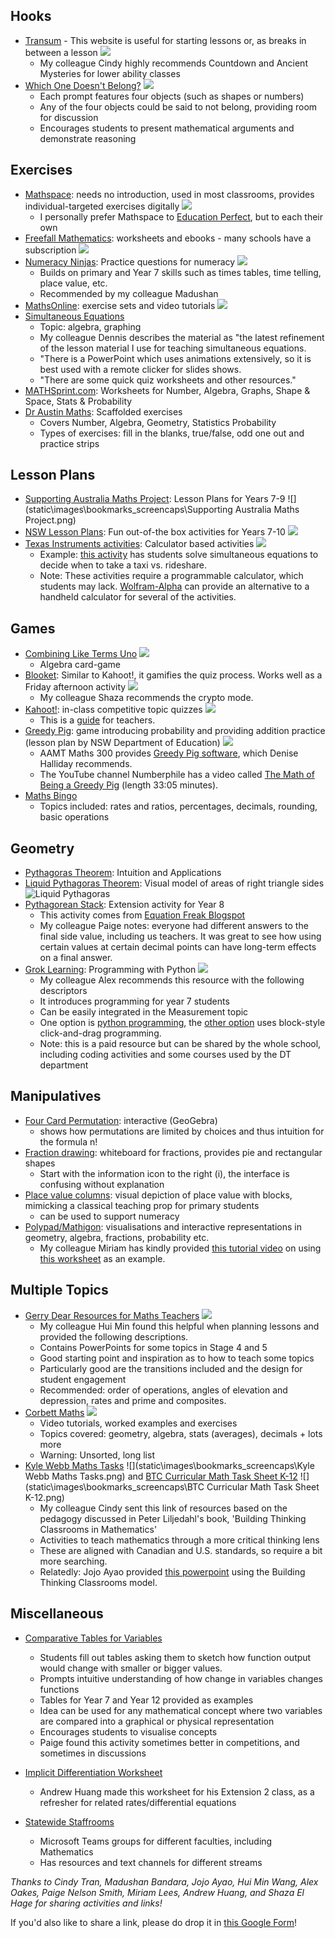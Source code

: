 ## Hooks
* [Transum](https://www.transum.org/Software/SW/Starter_of_the_day/index_page.asp) - This website is useful for starting lessons or, as breaks in between a lesson
![](static\images\bookmarks_screencaps\Transum.png)
	* My colleague Cindy highly recommends Countdown and Ancient Mysteries for lower ability classes
* [Which One Doesn't Belong?](https://wodb.ca/)
![](static\images\bookmarks_screencaps\wodb.png)
	* Each prompt features four objects (such as shapes or numbers)
	* Any of the four objects could be said to not belong, providing room for discussion
	* Encourages students to present mathematical arguments and demonstrate reasoning

## Exercises
* [Mathspace](https://help.mathspace.co/en/collections/93682-using-mathspace-as-a-teacher): needs no introduction, used in most classrooms, provides individual-targeted exercises digitally
![](static\images\bookmarks_screencaps\mathspace.png)
	* I personally prefer Mathspace to [Education Perfect](https://www.educationperfect.com/), but to each their own
* [Freefall Mathematics](https://freefallmathematics.com/products.htm): worksheets and ebooks - many schools have a subscription
![](static\images\bookmarks_screencaps\freefall_mathematics.png)
* [Numeracy Ninjas](https://www.numeracyninjas.org/): Practice questions for numeracy
![](static\images\bookmarks_screencaps\numeracy_ninjas.png)
	* Builds on primary and Year 7 skills such as times tables, time telling, place value, etc.
	* Recommended by my colleague Madushan
* [MathsOnline](https://www.mathsonline.com.au/info-for-teachers): exercise sets and video tutorials
![](static\images\bookmarks_screencaps\maths_online.png)
* [Simultaneous Equations](https://www.dropbox.com/scl/fo/0dabbxzgf7q392yez6q6i/h?rlkey=dgp3xrwizy1octt6pvuz2an8o&dl=0)
	* Topic: algebra, graphing
	* My colleague Dennis describes the material as "the latest refinement of the lesson material I use for teaching simultaneous equations.
	* "There is a PowerPoint which uses animations extensively, so it is best used with a remote clicker for slides shows.
	* "There are some quick quiz worksheets and other resources."
* [MATHSprint.com](https://mathsprint.wordpress.com/algebra/): Worksheets for Number, Algebra, Graphs, Shape & Space, Stats & Probability
* [Dr Austin Maths](https://www.draustinmaths.com/algebraic-fractions): Scaffolded exercises
	* Covers Number, Algebra, Geometry, Statistics Probability
	* Types of exercises: fill in the blanks, true/false, odd one out and practice strips

## Lesson Plans
* [Supporting Australia Maths Project](https://www.amsi.org.au/ESA_middle_years/Year7/Year7_md/Year7main.html): Lesson Plans for Years 7-9
![](static\images\bookmarks_screencaps\Supporting Australia Maths Project.png)
* [NSW Lesson Plans](https://education.nsw.gov.au/teaching-and-learning/curriculum/mathematics/mathematics-curriculum-resources-k-12/mathematics-7-10-resources): Fun out-of-the box activities for Years 7-10
![](static\images\bookmarks_screencaps\det_lesson_plans.png)
* [Texas Instruments activities](https://education.ti.com/en-au/seniornspiredcurriculum/aus-nz/nsw): Calculator based activities
![](static\images\bookmarks_screencaps\texas_instruments.png)
	* Example: [this activity](https://education.ti.com/en-au/seniornspiredcurriculum/aus-nz/detail?id=0E575E989E17478696FCD9966760231E&t=4F3490A6B252453E9D603D8739C4309F#!) has students solve simultaneous equations to decide when to take a taxi vs. rideshare.
	* Note: These activities require a programmable calculator, which students may lack. [Wolfram-Alpha](https://www.wolframalpha.com/) can provide an alternative to a handheld calculator for several of the activities.

## Games
* [Combining Like Terms Uno](https://www.frontporchmath.com/wp-content/uploads/2017/10/like-terms-uno.pdf)
![](static\images\bookmarks_screencaps\like_terms_uno.png)
	* Algebra card-game
* [Blooket](https://www.blooket.com/): Similar to Kahoot!, it gamifies the quiz process. Works well as a Friday afternoon activity
![](static\images\bookmarks_screencaps\blooket.png)
	* My colleague Shaza recommends the crypto mode.
* [Kahoot!](https://kahoot.com/): in-class competitive topic quizzes
![](static\images\bookmarks_screencaps\kahoot.png)
	* This is a [guide](https://kahoot.com/files/2021/06/StarterGuide_0621.pdf) for teachers.
* [Greedy Pig](static\pdfs\others_resources\mtm_reunion\det-nsw-greedy-pig.pdf): game introducing probability and providing addition practice (lesson plan by NSW Department of Education)
![](static\images\bookmarks_screencaps\greedy_pig.png)
	* AAMT Maths 300 provides [Greedy Pig software](https://lessons.maths300.com/greedy-pig), which Denise Halliday recommends.
	* The YouTube channel Numberphile has a video called [The Math of Being a Greedy Pig](https://www.youtube.com/watch?v=ULhRLGzoXQ0&ab_channel=Numberphile) (length 33:05 minutes).
* [Maths Bingo](https://mathsstarters.net/bingo)
	* Topics included: rates and ratios, percentages, decimals, rounding, basic operations



## Geometry
* [Pythagoras Theorem](https://betterexplained.com/articles/surprising-uses-of-the-pythagorean-theorem/): Intuition and Applications
* [Liquid Pythagoras Theorem](https://www.reddit.com/r/oddlysatisfying/comments/okry97/how_to_visually_prove_pythagoras_theorem_a%C2%B2_b%C2%B2_c%C2%B2/): Visual model of areas of right triangle sides
![Liquid Pythagoras](static\images\bookmarks_screencaps\Liquid_Pythagoras.png)
* [Pythagorean Stack](static\pdfs\others_resources\mtm_reunion\PythagoreanStack-PaigeNelson.pdf): Extension activity for Year 8
	* This activity comes from [Equation Freak Blogspot](https://EquationFreakBlogspot.com)
	* My colleague Paige notes: everyone had different answers to the final side value, including us teachers. It was great to see how using certain values at certain decimal points can have long-term effects on a final answer.
* [Grok Learning](https://groklearning.com/): Programming with Python
![](static\images\bookmarks_screencaps\Grok_Learning.png)
	* My colleague Alex recommends this resource with the following descriptors
	* It introduces programming for year 7 students
	* Can be easily integrated in the Measurement topic
	* One option is [python programming](https://groklearning.com/course/maths-yr7/), the [other option](https://groklearning.com/course/aca-dt-7-bk-geometry/) uses block-style click-and-drag programming.
	* Note: this is a paid resource but can be shared by the whole school, including coding activities and some courses used by the DT department
<!-- * [Dance Dance Transversal](static/pdfs/others_resources/mtm_reunion/Cindy-DanceDanceTransversal-Angles-activity.pdf): Game for Angle relationships
	* Cindy made this activity to teach co-interior angles, corresponding angles, etc.
	* Year 7-8
	* Fun team activity, requires some open space
	* Based on the popular game Dance Dance Revolution
 TODO: Need to add ppt link instead of pdf, and need to put songs in folder. make zip file
 -->

## Manipulatives
* [Four Card Permutation](https://www.geogebra.org/m/gmqatpq7): interactive (GeoGebra)
	* shows how permutations are limited by choices and thus intuition for the formula n!
* [Fraction drawing](https://apps.mathlearningcenter.org/fractions/): whiteboard for fractions, provides pie and rectangular shapes
	* Start with the information icon to the right (i), the interface is confusing without explanation
* [Place value columns](https://www.didax.com/apps/base-ten-blocks/): visual depiction of place value with blocks, mimicking a classical teaching prop for primary students
	* can be used to support numeracy
* [Polypad/Mathigon](https://polypad.amplify.com/): visualisations and interactive representations in geometry, algebra, fractions, probability etc.
	* My colleague Miriam has kindly provided [this tutorial video](https://drive.google.com/file/d/14SAUnBjVfp5k7cplvOTcKvpCM5dhmJ_F/view?pli=1) on using [this worksheet](https://polypad.amplify.com/p/eIKVcVDDtYEB3g) as an example.


## Multiple Topics
* [Gerry Dear Resources for Maths Teachers](http://maths.gerrydear.id.au/)
![](static\images\bookmarks_screencaps\gerrydear.png)
	* My colleague Hui Min found this helpful when planning lessons and provided the following descriptions.
	* Contains PowerPoints for some topics in Stage 4 and 5
	* Good starting point and inspiration as to how to teach some topics
	* Particularly good are the transitions included and the design for student engagement
	* Recommended: order of operations, angles of elevation and depression, rates and prime and composites.
* [Corbett Maths](https://corbettmaths.com/contents/)
![](static\images\bookmarks_screencaps\Corbett_maths.png)
	* Video tutorials, worked examples and exercises
	* Topics covered: geometry, algebra, stats (averages), decimals + lots more
	* Warning: Unsorted, long list
* [Kyle Webb Maths Tasks](https://tasks.kylewebb.ca/) ![](static\images\bookmarks_screencaps\Kyle Webb Maths Tasks.png) and [BTC Curricular Math Task Sheet K-12](https://docs.google.com/spreadsheets/d/1-tJ2DzGJ0JXpmcRJoJxsVBA3d0_2ygxfjH3c1s2GqLM/edit#gid=427306543) ![](static\images\bookmarks_screencaps\BTC Curricular Math Task Sheet K-12.png)
	* My colleague Cindy sent this link of resources based on the pedagogy discussed in Peter Liljedahl's book, 'Building Thinking Classrooms in Mathematics'
	* Activities to teach mathematics through a more critical thinking lens
	* These are aligned with Canadian and U.S. standards, so require a bit more searching.
	* Relatedly: Jojo Ayao provided [this powerpoint](static\pdfs\others_resources\mtm_reunion\11MAA_Lesson_1_BTC_script.pdf) using the Building Thinking Classrooms model.

## Miscellaneous
* [Comparative Tables for Variables](static\pdfs\others_resources\mtm_reunion\Comparative-Tables-Graphs-PaigeNelsonSmith.pdf)
 	* Students fill out tables asking them to sketch how function output would change with smaller or bigger values.
 	* Prompts intuitive understanding of how change in variables changes functions
 	* Tables for Year 7 and Year 12 provided as examples
 	*  Idea can be used for any mathematical concept where two variables are compared into a graphical or physical representation
 	* Encourages students to visualise concepts
 	* Paige found this activity sometimes better in competitions, and sometimes in discussions
* [Implicit Differentiation Worksheet](static\pdfs\others_resources\mtm_reunion\implicit_differentiation_worksheet.pdf)
	* Andrew Huang made this worksheet for his Extension 2 class, as a refresher for related rates/differential equations

* [Statewide Staffrooms](https://education.nsw.gov.au/teaching-and-learning/curriculum/statewide-staffrooms)
	* Microsoft Teams groups for different faculties, including Mathematics
	* Has resources and text channels for different streams


*Thanks to Cindy Tran, Madushan Bandara, Jojo Ayao, Hui Min Wang, Alex Oakes, Paige Nelson Smith, Miriam Lees, Andrew Huang, and Shaza El Hage for sharing activities and links!*

If you'd also like to share a link, please do drop it in [this Google Form](https://forms.gle/pwA9GYhyVSiYDhS66)!